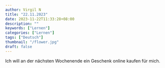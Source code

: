 ```yaml
---
author: Virgil N
title: "22.11.2023"
date: 2023-11-22T11:33:28+08:00
description: ""
keywords: ["Lernen"]
categories: ["Lernen"]
tags: ["Deutsch"]
thumbnail: "/flower.jpg"
draft: false
---
```


Ich will an der nächsten Wochenende ein Geschenk online kaufen für mich.
